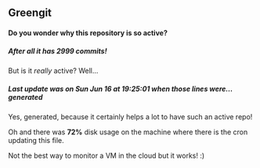## Greengit

#### Do you wonder why this repository is so active?

##### After all it has 2999 commits!

But is it *really* active? Well...

##### Last update was on Sun Jun 16 at 19:25:01 when those lines were... generated

Yes, generated, because it certainly helps a lot to have such an active repo!

Oh and there was **72%** disk usage on the machine
where there is the cron updating this file.

Not the best way to monitor a VM in the cloud but it works! :)
